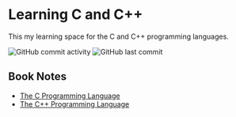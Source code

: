 # Learning C and C++

This my learning space for the C and C++ programming languages.

![GitHub commit activity](https://img.shields.io/github/commit-activity/w/Greg-T8/LearningC-CPP)
![GitHub last commit](https://img.shields.io/github/last-commit/Greg-T8/LearningC-CPP)

## Book Notes
- [The C Programming Language](./books/the_c_programming_language/notes.md)
- [The C++ Programming Language](./books/the_cpp_programming_language/notes.md)
